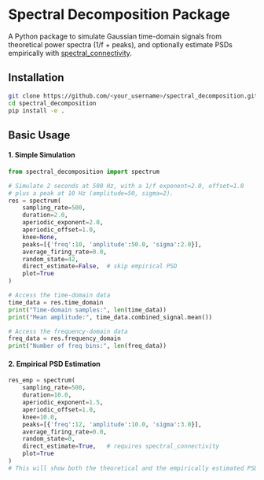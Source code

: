 # Spectral Decomposition Package

A Python package to simulate Gaussian time-domain signals from theoretical power spectra (1/f + peaks), and optionally estimate PSDs empirically with [spectral_connectivity](https://github.com/Eden-Kramer-Lab/spectral_connectivity).

## Installation

```bash
git clone https://github.com/<your_username>/spectral_decomposition.git
cd spectral_decomposition
pip install -e .
```

## Basic Usage
#### 1. Simple Simulation

```python
from spectral_decomposition import spectrum

# Simulate 2 seconds at 500 Hz, with a 1/f exponent=2.0, offset=1.0
# plus a peak at 10 Hz (amplitude=50, sigma=2).
res = spectrum(
    sampling_rate=500,
    duration=2.0,
    aperiodic_exponent=2.0,
    aperiodic_offset=1.0,
    knee=None,
    peaks=[{'freq':10, 'amplitude':50.0, 'sigma':2.0}],
    average_firing_rate=0.0,
    random_state=42,
    direct_estimate=False,  # skip empirical PSD
    plot=True
)

# Access the time-domain data
time_data = res.time_domain
print("Time-domain samples:", len(time_data))
print("Mean amplitude:", time_data.combined_signal.mean())

# Access the frequency-domain data
freq_data = res.frequency_domain
print("Number of freq bins:", len(freq_data))
```

#### 2. Empirical PSD Estimation

```python
res_emp = spectrum(
    sampling_rate=500,
    duration=10.0,
    aperiodic_exponent=1.5,
    aperiodic_offset=1.0,
    knee=10.0,
    peaks=[{'freq':12, 'amplitude':10.0, 'sigma':3.0}],
    average_firing_rate=0.0,
    random_state=0,
    direct_estimate=True,   # requires spectral_connectivity
    plot=True
)
# This will show both the theoretical and the empirically estimated PSD.
```